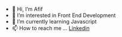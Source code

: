 - 👋 Hi, I’m Afif
- 👀 I’m interested in Front End Development 
- 🌱 I’m currently learning Javascript
- 📫 How to reach me ...
<a href="https://www.linkedin.com/in/afieif/" target="_blank">Linkedin</a>
<!---
AFIEIF/AFIEIF is a ✨ special ✨ repository because its `README.md` (this file) appears on your GitHub profile.
You can click the Preview link to take a look at your changes.
--->
